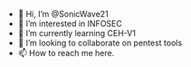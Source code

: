 - 👋 Hi, I’m @SonicWave21
- 👀 I’m interested in INFOSEC
- 🌱 I’m currently learning CEH-V1
- 💞️ I’m looking to collaborate on pentest tools
- 📫 How to reach me here.

<!---
SonicWave21/SonicWave21 is a ✨ special ✨ repository because its `README.md` (this file) appears on your GitHub profile.
You can click the Preview link to take a look at your changes.
--->
